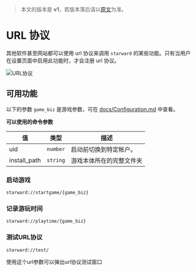 > 本文的版本是 **v1**，若版本落后请以[原文](../UrlProtocol.md)为准。
# URL 协议

其他软件甚至网站都可以使用 url 协议来调用 `starward` 的某些功能。只有当用户在设置页面中启用此功能时，才会注册 url 协议。

![URL协议](https://github.com/Scighost/Starward/assets/113306265/8928f65f-c1a1-45af-9c50-7f09d712a67e)


## 可用功能

以下的参数 `game_biz` 是游戏参数，可在 [docs/Configuration.md](./Configuration.md#game-regions) 中查看。

**可以使用的命令参数**

|值|类型|描述|
|---|---|---|
|uid| `number` | 启动前切换到特定帐户。 |
|install_path| `string` | 游戏本体所在的完整文件夹 |


### 启动游戏

```
starward://startgame/{game_biz}
```

### 记录游玩时间

```
starward://playtime/{game_biz}
```

### 测试URL协议 

```
starward://test/
```
使用这个url参数可以弹出url协议测试窗口
